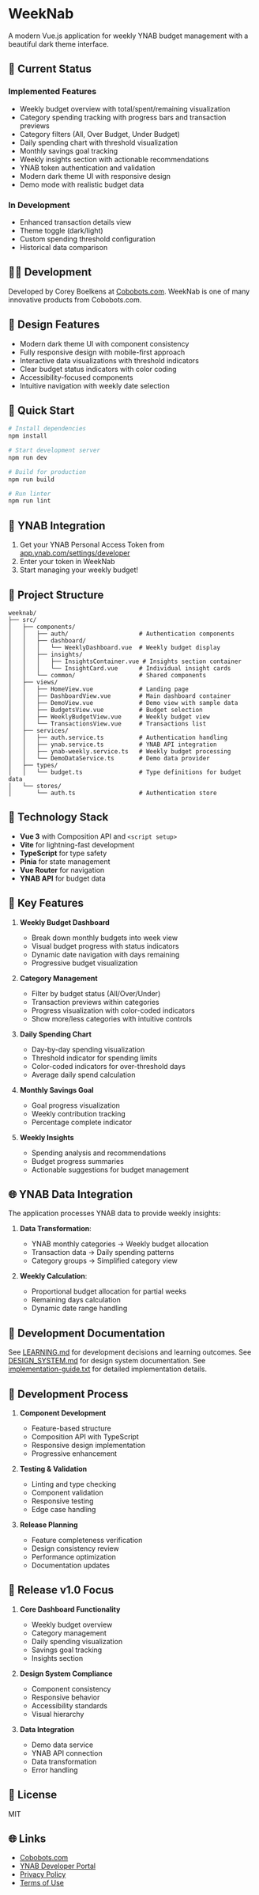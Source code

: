 # WeekNab

A modern Vue.js application for weekly YNAB budget management with a beautiful dark theme interface.

## 🎯 Current Status

### Implemented Features
- Weekly budget overview with total/spent/remaining visualization
- Category spending tracking with progress bars and transaction previews
- Category filters (All, Over Budget, Under Budget)
- Daily spending chart with threshold visualization
- Monthly savings goal tracking
- Weekly insights section with actionable recommendations
- YNAB token authentication and validation
- Modern dark theme UI with responsive design
- Demo mode with realistic budget data

### In Development
- Enhanced transaction details view
- Theme toggle (dark/light)
- Custom spending threshold configuration
- Historical data comparison

## 👨‍💻 Development

Developed by Corey Boelkens at [Cobobots.com](https://cobobots.com). WeekNab is one of many innovative products from Cobobots.com.

## 🎨 Design Features

- Modern dark theme UI with component consistency
- Fully responsive design with mobile-first approach
- Interactive data visualizations with threshold indicators
- Clear budget status indicators with color coding
- Accessibility-focused components
- Intuitive navigation with weekly date selection

## 🚀 Quick Start

```bash
# Install dependencies
npm install

# Start development server
npm run dev

# Build for production
npm run build

# Run linter
npm run lint
```

## 🔑 YNAB Integration

1. Get your YNAB Personal Access Token from [app.ynab.com/settings/developer](https://app.ynab.com/settings/developer)
2. Enter your token in WeekNab
3. Start managing your weekly budget!

## 📁 Project Structure

```
weeknab/
├── src/
│   ├── components/
│   │   ├── auth/                    # Authentication components
│   │   ├── dashboard/
│   │   │   └── WeeklyDashboard.vue  # Weekly budget display
│   │   ├── insights/
│   │   │   ├── InsightsContainer.vue # Insights section container
│   │   │   └── InsightCard.vue      # Individual insight cards
│   │   └── common/                  # Shared components
│   ├── views/
│   │   ├── HomeView.vue             # Landing page
│   │   ├── DashboardView.vue        # Main dashboard container
│   │   ├── DemoView.vue             # Demo view with sample data
│   │   ├── BudgetsView.vue          # Budget selection
│   │   ├── WeeklyBudgetView.vue     # Weekly budget view
│   │   └── TransactionsView.vue     # Transactions list
│   ├── services/
│   │   ├── auth.service.ts          # Authentication handling
│   │   ├── ynab.service.ts          # YNAB API integration
│   │   ├── ynab-weekly.service.ts   # Weekly budget processing
│   │   └── DemoDataService.ts       # Demo data provider
│   ├── types/
│   │   └── budget.ts                # Type definitions for budget data
│   └── stores/
│       └── auth.ts                  # Authentication store
```

## 🔧 Technology Stack

- **Vue 3** with Composition API and `<script setup>`
- **Vite** for lightning-fast development
- **TypeScript** for type safety
- **Pinia** for state management
- **Vue Router** for navigation
- **YNAB API** for budget data

## 🎯 Key Features

1. **Weekly Budget Dashboard**
   - Break down monthly budgets into week view
   - Visual budget progress with status indicators
   - Dynamic date navigation with days remaining
   - Progressive budget visualization

2. **Category Management**
   - Filter by budget status (All/Over/Under)
   - Transaction previews within categories
   - Progress visualization with color-coded indicators
   - Show more/less categories with intuitive controls

3. **Daily Spending Chart**
   - Day-by-day spending visualization
   - Threshold indicator for spending limits
   - Color-coded indicators for over-threshold days
   - Average daily spend calculation

4. **Monthly Savings Goal**
   - Goal progress visualization
   - Weekly contribution tracking
   - Percentage complete indicator

5. **Weekly Insights**
   - Spending analysis and recommendations
   - Budget progress summaries
   - Actionable suggestions for budget management

## 🌐 YNAB Data Integration

The application processes YNAB data to provide weekly insights:

1. **Data Transformation**:
   - YNAB monthly categories → Weekly budget allocation
   - Transaction data → Daily spending patterns
   - Category groups → Simplified category view

2. **Weekly Calculation**:
   - Proportional budget allocation for partial weeks
   - Remaining days calculation
   - Dynamic date range handling

## 📘 Development Documentation

See [LEARNING.md](./docs/LEARNING.md) for development decisions and learning outcomes.
See [DESIGN_SYSTEM.md](./docs/DESIGN_SYSTEM.md) for design system documentation.
See [implementation-guide.txt](./docs/implementation-guide.txt) for detailed implementation details.

## 🔄 Development Process

1. **Component Development**
   - Feature-based structure
   - Composition API with TypeScript
   - Responsive design implementation
   - Progressive enhancement

2. **Testing & Validation**
   - Linting and type checking
   - Component validation
   - Responsive testing
   - Edge case handling

3. **Release Planning**
   - Feature completeness verification
   - Design consistency review
   - Performance optimization
   - Documentation updates

## 🎯 Release v1.0 Focus

1. **Core Dashboard Functionality**
   - Weekly budget overview
   - Category management
   - Daily spending visualization
   - Savings goal tracking
   - Insights section

2. **Design System Compliance**
   - Component consistency
   - Responsive behavior
   - Accessibility standards
   - Visual hierarchy

3. **Data Integration**
   - Demo data service
   - YNAB API connection
   - Data transformation
   - Error handling

## 📝 License

MIT

## 🌐 Links

- [Cobobots.com](https://cobobots.com)
- [YNAB Developer Portal](https://app.ynab.com/settings/developer)
- [Privacy Policy](/privacy)
- [Terms of Use](/terms) 